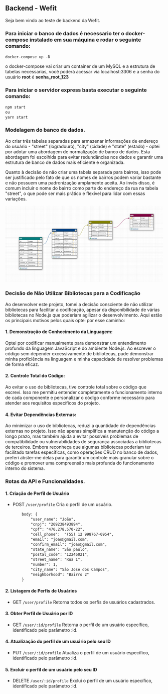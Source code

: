 ## Backend - Wefit

Seja bem vindo ao teste de backend da Wefit.

### Para iniciar o banco de dados é necessario ter o docker-compose instalado em sua máquina e rodar o seguinte comando:

    docker-compose up -D

o docker-compose vai criar um container de um MySQL e a estrutura de tabelas necessarias, você poderá acessar via localhost:3306 e a senha do usuário **root** é **senha_root_123**

### Para iniciar o servidor express basta executar o seguinte comando:

    npm start
    ou
    yarn start

### Modelagem do banco de dados.

Ao criar três tabelas separadas para armazenar informações de endereço do usuário - "street" (logradouro), "city" (cidade) e "state" (estado) - optei por adotar uma abordagem de normalização de banco de dados. Esta abordagem foi escolhida para evitar redundâncias nos dados e garantir uma estrutura de banco de dados mais eficiente e organizada.

Quanto à decisão de não criar uma tabela separada para bairros, isso pode ser justificado pelo fato de que os nomes de bairros podem variar bastante e não possuem uma padronização amplamente aceita. Ao invés disso, é comum incluir o nome do bairro como parte do endereço da rua na tabela "street", o que pode ser mais prático e flexível para lidar com essas variações.

![Modelagem do banco de dados](modeling/data-base.png)

### Decisão de Não Utilizar Bibliotecas para a Codificação
Ao desenvolver este projeto, tomei a decisão consciente de não utilizar bibliotecas para facilitar a codificação, apesar da disponibilidade de várias bibliotecas no Node.js que poderiam agilizar o desenvolvimento. Aqui estão os principais motivos pelos quais optei por esse caminho:

#### 1. Demonstração de Conhecimento da Linguagem:
Optei por codificar manualmente para demonstrar um entendimento profundo da linguagem JavaScript e do ambiente Node.js. Ao escrever o código sem depender excessivamente de bibliotecas, pude demonstrar minha proficiência na linguagem e minha capacidade de resolver problemas de forma eficaz.

#### 2. Controle Total do Código:
Ao evitar o uso de bibliotecas, tive controle total sobre o código que escrevi. Isso me permitiu entender completamente o funcionamento interno de cada componente e personalizar o código conforme necessário para atender aos requisitos específicos do projeto.

#### 4. Evitar Dependências Externas:
Ao minimizar o uso de bibliotecas, reduzi a quantidade de dependências externas no projeto. Isso não apenas simplifica a manutenção do código a longo prazo, mas também ajuda a evitar possíveis problemas de compatibilidade ou vulnerabilidades de segurança associadas a bibliotecas de terceiros.
Embora reconheça que algumas bibliotecas poderiam ter facilitado tarefas específicas, como operações CRUD no banco de dados, preferi abster-me delas para garantir um controle mais granular sobre o código e promover uma compreensão mais profunda do funcionamento interno do sistema.

### Rotas da API e Funcionalidades.

#### 1. Criação de Perfil de Usuário
- POST `/user/profile`
  Cria o perfil de um usuário.
    ```
        body: { 
            "user_name": "João",
            "cnpj": "209238493894",
            "cpf": "470.278.570-22",
            "cell_phone":  "(55) 12 998767-0954",
            "email": "joao@gmail.com",
            "confirm_email": "joao@gmail.com",
            "state_name": "São paulo",
            "postal_code": "12246021",
            "street_name": "Rua 1",
            "number": 1,
            "city_name": "São Jose dos Campos",
            "neighborhood": "Bairro 2"
        }
  ```
#### 2. Listagem de Perfis de Usuários
- GET `/user/profile`
Retorna todos os perfis de usuários cadastrados.

#### 3. Obter Perfil de Usuário por ID
- GET `/user/:id/profile`
  Retorna o perfil de um usuário específico, identificado pelo parâmetro :id.

#### 4. Atualização do perfil de um usuário pelo seu ID
- PUT `/user/:id/profile`
  Atualiza o perfil de um usuário específico, identificado pelo parâmetro :id.

#### 5. Excluir o perfil de um usuário pelo seu ID
- DELETE `/user/:id/profile`
  Exclui o perfil de um usuário específico, identificado pelo parâmetro :id.


